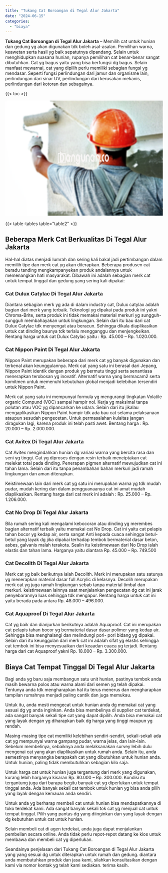 ```yaml
---
title: "Tukang Cat Boroangan di Tegal Alur Jakarta"
date: "2024-06-15"
categories: 
  - "biaya"
---
```


**Tukang Cat Boroangan di Tegal Alur Jakarta** – Memilih cat untuk hunian dan gedung yg akan digunakan tdk boleh asal-asalan. Pemilihan warna, keawetan serta hasil yg baik sepatutnya dipandang. Selain untuk menghidupkan suasana hunian, rupanya pemilihan cat benar-benar sangat dibutuhkan. Cat yg bagus yaitu yang bisa berfungsi dg bagus. Selain manfaat mewarnai, cat yang dipilih perlu memiliki sebagian fungsi yg mendasar. Seperti fungsi perlindungan dari jamur dan organisme lain, perlindungan dari sinar UV, perlindungan dari kerusakan mekanis, perlindungan dari kotoran dan sebagainya.

{{< toc >}}

![Tukang Cat Boroangan di Tegal Alur Jakarta](/images/jasa-cat-murah23.png)

{{< table-tables table="table2" >}}

## Beberapa Merk Cat Berkualitas Di Tegal Alur Jakarta

Hal-hal diatas menjadi lumrah dan sering kali bakal jadi pertimbangan dalam memilih tipe dan merk cat yg akan diterapkan. Beberapa produsen cat beradu tanding mengkampanyekan produk andalannya untuk memenangkan hati masyarakat. Dibawah ini adalah sebagian merk cat untuk tempat tinggal dan gedung yang sering kali dipakai:

### Cat Dulux Catylac Di Tegal Alur Jakarta

Diantara sebagian merk yg ada di dalam industry cat, Dulux catylax adalah bagian dari merk yang terbaik. Teknologi yg dipakai pada produk ini yakni Chroma-Brite, serta produk ini tidak memakai material merkuri yg sungguh-sungguh membahayakan untuk lingkungan. Selain dari itu bau dari cat Dulux Catylac tdk menyengat atau beracun. Sehingga dikala diaplikasikan untuk cat dinding baunya tdk terlalu mengganggu dan menjengkelkan. Rentang harga untuk cat Dulux Catylac yaitu : Rp. 45.000 – Rp. 1.020.000.

### Cat Nippon Paint Di Tegal Alur Jakarta

Nippon Paint merupakan beberapa dari merk cat yg banyak digunakan dan terkenal akan keunggulannya. Merk cat yang satu ini berasal dari Jepang, Nippon Paint identik dengan produk yg bermutu tinggi serta senantiasa menerapkan terobosan yg inovatif. Alternatif warna yang bermacam2 serta komitmen untuk memenuhi kebutuhan global menjadi kelebihan tersendiri untuk Nippon Paint.

Merk cat yang satu ini mempunyai formula yg mengurangi tingkatan Volatile organic Compund (VOC) sampai hampir nol. Kerja yg maksimal tanpa polutan atau VOC yg dipancarkan ke udara. Selain dari itu jikalau mengaplikasikan Nippon Paint hampir tdk ada bau cat selama pelaksanaan ataupun sesudah pengecetan. Untuk permasalahan kulaitas jangan diragukan lagi, karena produk ini telah pasti awet. Bentang harga : Rp. 20.000 – Rp. 2.000.000.

### Cat Avitex Di Tegal Alur Jakarta

Cat Avitex mengindahkan hunian dg variasi warna yang bercita rasa dan seni yg tinggi. Cat yg diproses dengan resin terbaik menciptakan cat melekat total pada dinding. Penerapan pigmen alternatif mewujudkan cat ini tahan lama. Selain dari itu tanpa penambahan bahan merkuri jadi ramah lingkungan dan aman diterapkan.

Keistimewaan lain dari merk cat yg satu ini merupakan warna yg tdk mudah pudar, mudah kering dan dalam pengguanaanya cat ini amat mudah diaplikasikan. Rentang harga dari cat merk ini adalah : Rp. 25.000 – Rp. 1.206.000.

### Cat No Drop Di Tegal Alur Jakarta

Bila rumah sering kali mengalami kebocoran atau dinding yg merembes bagian alternatif terbaik yaitu memakai cat No Drop. Cat ini yaitu cat pelapis tahan bocor yg kedap air, serta sangat Anti kepada cuaca sehingga betul-betul yang layak dg jika dipakai terhadap tembok bermaterial dasar beton, asbes, galvanis malah terakota. Sealin itu keistimewaan dari No Drop ialah elastis dan tahan lama. Harganya yaitu diantara Rp. 45.000 – Rp. 749.500

### Cat Decolith Di Tegal Alur Jakarta

Merk cat yg baik berikutnya ialah Decolith. Merk ini merupakan satu satunya yg menerapkan material dasar full Acrylic di kelasnya. Decolih merupakan merk cat yg juga ramah lingkungan sebab tanpa material timbal dan merkuri. keistimewaan lainnya saat menjalankan pengecatan dg cat ini jarak penyebarannya luas sehingga tdk mengapur. Rentang harga untuk cat ini yaitu berada pada antara Rp. 48.000 – 496.000.

### Cat Aquaproof Di Tegal Alur Jakarta

Cat yg baik dan dianjurkan berikutnya adalah Aquaproof. Cat ini merupakan cat pelapis tahan bocor yg bermaterial dasar dasar polimer yang kedap air. Sehingga bisa menghalangi dan melindungi pori- pori bidang yg dipakai. Selain dari itu keunggulan dari merk cat ini adalah sifat yg elastis sehingga cat tembok ini bisa menyesuaikan dari keaadan cuaca yg terjadi. Rentang harga dari cat Aquaproof yakni Rp. 18.000 – Rp. 3.300.000.

## Biaya Cat Tempat Tinggal Di Tegal Alur Jakarta

Bagi anda yg baru saja membangun satu unit hunian, pastinya tembok anda masih bewarna polos atau warna alami dari semen yg telah dipakai. Tentunya anda tdk mengharapkan hal itu terus menerus dan mengharapkan tampilan rumahnya menjadi paling cantik dan juga memukau.

Untuk itu, anda mesti mengecat untuk hunian anda dg memakai cat yang sesuai dg yg anda inginkan. Anda bisa membelinya di supplier cat terdekat, ada sangat banyak sekali tipe cat yang dapat dipilih. Anda bisa memakai cat yang layak dengan yg diharapkan baik dg harga yang tinggi maupun yg rendah.

Masing-masing tipe cat memiliki kelebihan sendiri-sendiri, sekali-sekali ada cat yg mempunyai warna gampang pudar, warna jelas, dan lain-lain. Sebelum membelinya, sebaiknya anda melaksanakan survey lebih dulu mengenai cat yang akan diaplikasikan untuk rumah anda. Selain itu, anda semestinya menyangka berapakah cat yang dibutuhkan untuk hunian anda. Untuk hunian, paling tidak membutuhkan sebagian kilo saja.

Untuk harga cat untuk hunian juga tergantung dari merk yang digunakan, kurang lebih harganya kisaran Rp. 80.000 – Rp. 300.000. Kondisi itu tergantung juga dari barapa begitu banyak cat yg diperlukan untuk tempat tinggal anda. Ada banyak sekali cat tembok untuk hunian yg bisa anda pilih yang layak dengan kemauan anda sendiri.

Untuk anda yg berharap membeli cat untuk hunian bisa mendapatkannya di toko terdekat kami. Ada sangat banyak sekali tok cat yg menjual cat untuk tempat tinggal. Pilih yang pantas dg yang diinginkan dan yang layak dengan dg kebutuhan untuk cat untuk hunian.

Selain membeli cat di agen terdekat, anda juga dapat menjalankan pembelian secara online. Anda tidak perlu repot-repot datang ke kios untuk membawa dan membeli cat yg diperlukan.

Seandainya penjelasan dari Tukang Cat Boroangan di Tegal Alur Jakarta yang yang sesuai dg untuk diterapkan untuk rumah dan gedung. diantara anda membutuhkan produk dan jasa kami, silahkan konsultasikan dengan kami via nomor kontak yg telah kami sediakan. terima kasih.
